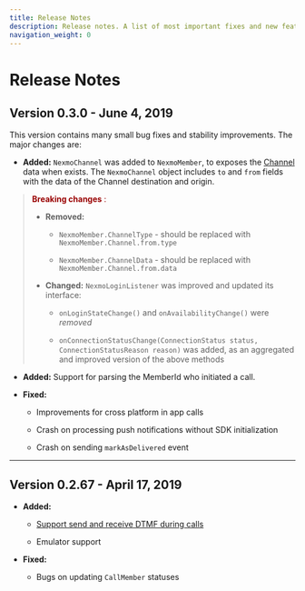 ```yaml
---
title: Release Notes
description: Release notes. A list of most important fixes and new features for Client SDK.
navigation_weight: 0
---
```


# Release Notes

## Version 0.3.0 - June 4, 2019
This version contains many small bug fixes and stability improvements. The major changes are:

* **Added:** `NexmoChannel` was added to `NexmoMember`, to exposes the [Channel](/conversation/concepts/channel) data when exists. The `NexmoChannel` object includes `to` and `from` fields with the data of the Channel destination and origin.

> <span style="color:#990000"> **Breaking changes** :</span>
>
>* **Removed:**
>   * `NexmoMember.ChannelType` - should be replaced with `NexmoMember.Channel.from.type`
>   
>   * `NexmoMember.ChannelData` - should be replaced with `NexmoMember.Channel.from.data`
>
> * **Changed:**  `NexmoLoginListener` was improved and updated its interface:
>   * `onLoginStateChange()` and `onAvailabilityChange()` were *removed*
>
>   * `onConnectionStatusChange(ConnectionStatus status, ConnectionStatusReason reason)` was added, as an aggregated and improved version of the above methods


* **Added:** Support for parsing the MemberId who initiated a call.

* **Fixed:** 
    
    * Improvements for cross platform in app calls

    * Crash on processing push notifications without SDK initialization

    * Crash on sending `markAsDelivered` event

-----

## Version 0.2.67 - April 17, 2019

* **Added:** 
    * [Support send and receive DTMF during calls](/in-app-voice/guides/send-and-receive-dtmf)

    * Emulator support

* **Fixed:**
    
    * Bugs on updating `CallMember` statuses